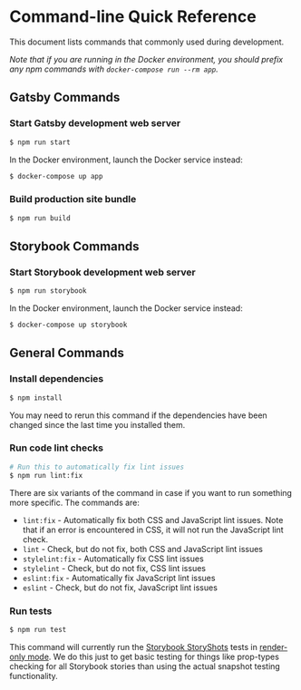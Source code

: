 # Command-line Quick Reference

This document lists commands that commonly used during development.

_Note that if you are running in the Docker environment, you should prefix any npm commands with `docker-compose run --rm app`._

## Gatsby Commands

### Start Gatsby development web server

```sh
$ npm run start
```

In the Docker environment, launch the Docker service instead:

```sh
$ docker-compose up app
```

### Build production site bundle

```sh
$ npm run build
```


## Storybook Commands

### Start Storybook development web server

```sh
$ npm run storybook
```

In the Docker environment, launch the Docker service instead:

```sh
$ docker-compose up storybook
```


## General Commands

### Install dependencies

```sh
$ npm install
```

You may need to rerun this command if the dependencies have been changed since
the last time you installed them.

### Run code lint checks

```sh
# Run this to automatically fix lint issues
$ npm run lint:fix
```

There are six variants of the command in case if you want to run something more
specific. The commands are:

- `lint:fix` - Automatically fix both CSS and JavaScript lint issues. Note that
  if an error is encountered in CSS, it will not run the JavaScript lint check.
- `lint` - Check, but do not fix, both CSS and JavaScript lint issues
- `stylelint:fix` - Automatically fix CSS lint issues
- `stylelint` - Check, but do not fix, CSS lint issues
- `eslint:fix` - Automatically fix JavaScript lint issues
- `eslint` - Check, but do not fix, JavaScript lint issues

### Run tests

```sh
$ npm run test
```

This command will currently run the
[Storybook StoryShots](https://storybook.js.org/docs/react/workflows/snapshot-testing)
tests in
[render-only mode](https://github.com/storybookjs/storybook/blob/v6.0.26/addons/storyshots/storyshots-core/README.md#renderonly).
We do this just to get basic testing for things like prop-types checking for all
Storybook stories than using the actual snapshot testing functionality.
